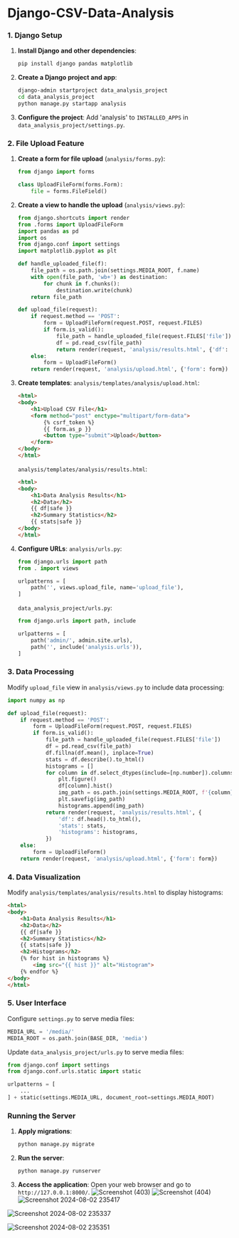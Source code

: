 # Django-CSV-Data-Analysis

### 1. Django Setup

1. **Install Django and other dependencies**:
   ```bash
   pip install django pandas matplotlib
   ```

2. **Create a Django project and app**:
   ```bash
   django-admin startproject data_analysis_project
   cd data_analysis_project
   python manage.py startapp analysis
   ```

3. **Configure the project**:
   Add 'analysis' to `INSTALLED_APPS` in `data_analysis_project/settings.py`.

### 2. File Upload Feature

1. **Create a form for file upload** (`analysis/forms.py`):
   ```python
   from django import forms

   class UploadFileForm(forms.Form):
       file = forms.FileField()
   ```

2. **Create a view to handle the upload** (`analysis/views.py`):
   ```python
   from django.shortcuts import render
   from .forms import UploadFileForm
   import pandas as pd
   import os
   from django.conf import settings
   import matplotlib.pyplot as plt

   def handle_uploaded_file(f):
       file_path = os.path.join(settings.MEDIA_ROOT, f.name)
       with open(file_path, 'wb+') as destination:
           for chunk in f.chunks():
               destination.write(chunk)
       return file_path

   def upload_file(request):
       if request.method == 'POST':
           form = UploadFileForm(request.POST, request.FILES)
           if form.is_valid():
               file_path = handle_uploaded_file(request.FILES['file'])
               df = pd.read_csv(file_path)
               return render(request, 'analysis/results.html', {'df': df.head().to_html(), 'stats': df.describe().to_html()})
       else:
           form = UploadFileForm()
       return render(request, 'analysis/upload.html', {'form': form})
   ```

3. **Create templates**:
   `analysis/templates/analysis/upload.html`:
   ```html
   <html>
   <body>
       <h1>Upload CSV File</h1>
       <form method="post" enctype="multipart/form-data">
           {% csrf_token %}
           {{ form.as_p }}
           <button type="submit">Upload</button>
       </form>
   </body>
   </html>
   ```

   `analysis/templates/analysis/results.html`:
   ```html
   <html>
   <body>
       <h1>Data Analysis Results</h1>
       <h2>Data</h2>
       {{ df|safe }}
       <h2>Summary Statistics</h2>
       {{ stats|safe }}
   </body>
   </html>
   ```

4. **Configure URLs**:
   `analysis/urls.py`:
   ```python
   from django.urls import path
   from . import views

   urlpatterns = [
       path('', views.upload_file, name='upload_file'),
   ]
   ```

   `data_analysis_project/urls.py`:
   ```python
   from django.urls import path, include

   urlpatterns = [
       path('admin/', admin.site.urls),
       path('', include('analysis.urls')),
   ]
   ```

### 3. Data Processing

Modify `upload_file` view in `analysis/views.py` to include data processing:
```python
import numpy as np

def upload_file(request):
    if request.method == 'POST':
        form = UploadFileForm(request.POST, request.FILES)
        if form.is_valid():
            file_path = handle_uploaded_file(request.FILES['file'])
            df = pd.read_csv(file_path)
            df.fillna(df.mean(), inplace=True)
            stats = df.describe().to_html()
            histograms = []
            for column in df.select_dtypes(include=[np.number]).columns:
                plt.figure()
                df[column].hist()
                img_path = os.path.join(settings.MEDIA_ROOT, f'{column}_hist.png')
                plt.savefig(img_path)
                histograms.append(img_path)
            return render(request, 'analysis/results.html', {
                'df': df.head().to_html(),
                'stats': stats,
                'histograms': histograms,
            })
    else:
        form = UploadFileForm()
    return render(request, 'analysis/upload.html', {'form': form})
```

### 4. Data Visualization

Modify `analysis/templates/analysis/results.html` to display histograms:
```html
<html>
<body>
    <h1>Data Analysis Results</h1>
    <h2>Data</h2>
    {{ df|safe }}
    <h2>Summary Statistics</h2>
    {{ stats|safe }}
    <h2>Histograms</h2>
    {% for hist in histograms %}
        <img src="{{ hist }}" alt="Histogram">
    {% endfor %}
</body>
</html>
```

### 5. User Interface

Configure `settings.py` to serve media files:
```python
MEDIA_URL = '/media/'
MEDIA_ROOT = os.path.join(BASE_DIR, 'media')
```

Update `data_analysis_project/urls.py` to serve media files:
```python
from django.conf import settings
from django.conf.urls.static import static

urlpatterns = [
    ...
] + static(settings.MEDIA_URL, document_root=settings.MEDIA_ROOT)
```

### Running the Server

1. **Apply migrations**:
   ```bash
   python manage.py migrate
   ```

2. **Run the server**:
   ```bash
   python manage.py runserver
   ```

3. **Access the application**:
   Open your web browser and go to `http://127.0.0.1:8000/`.
   ![Screenshot (403)](https://github.com/user-attachments/assets/03968462-6f95-4a37-bd44-36dd5784ddaa)
![Screenshot (404)](https://github.com/user-attachments/assets/d3fdfc0e-04e0-41c0-bd2c-5894cce49a4c)
![Screenshot 2024-08-02 235417](https://github.com/user-attachments/assets/89adbbad-643e-4861-a36d-109281c30e51)

![Screenshot 2024-08-02 235337](https://github.com/user-attachments/assets/65fc20e0-4d2f-493e-86e0-8b93b35ac41c)

![Screenshot 2024-08-02 235351](https://github.com/user-attachments/assets/3db3cd14-8731-42ed-b6b5-e83ef2cfbf35)



